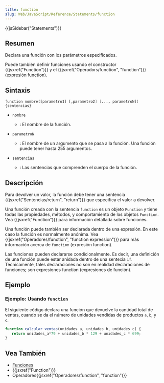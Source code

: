 ```yaml
---
title: function
slug: Web/JavaScript/Reference/Statements/function
---
```


{{jsSidebar("Statements")}}

## Resumen

Declara una función con los parámetros especificados.

Puede también definir funciones usando el constructor {{jsxref("Function")}} y el {{jsxref("Operadors/function", "function")}} (expresión function).

## Sintaxis

```
function nombre([parametro1] [,parametro2] [..., parametroN]) {sentencias}
```

- `nombre`
  - : El nombre de la función.

- `parametroN`
  - : El nombre de un argumento que se pasa a la función. Una función puede tener hasta 255 argumentos.

- `sentencias`
  - : Las sentencias que comprenden el cuerpo de la función.

## Descripción

Para devolver un valor, la función debe tener una sentencia {{jsxref("Sentencias/return", "return")}} que especifica el valor a devolver.

Una función creada con la sentencia `function` es un objeto `Function` y tiene todas las propiedades, métodos, y comportamiento de los objetos `Function`. Vea {{jsxref("Function")}} para información detallada sobre funciones.

Una función puede también ser declarada dentro de una expresión. En este caso la función es normalmente anónima. Vea {{jsxref("Operadores/function", "function expression")}} para más información acerca de `function` (expresión function).

Las funciones pueden declararse condicionalmente. Es decir, una definición de una función puede estar anidada dentro de una sentecia `if`. Técnicamente, tales declaraciones no son en realidad declaraciones de funciones; son expresiones function (expresiones de función).

## Ejemplo

### Ejemplo: Usando `function`

El siguiente código declara una función que devuelve la cantidad total de ventas, cuando se da el número de unidades vendidas de productos `a`, `b`, y `c`.

```js
function calcular_ventas(unidades_a, unidades_b, unidades_c) {
   return unidades_a*79 + unidades_b * 129 + unidades_c * 699;
}
```

## Vea También

- [Funciones](/es/docs/Web/JavaScript/Referencia/Funciones)
- {{jsxref("Function")}}
- Operadores{{jsxref("Operadores/function", "function")}}
